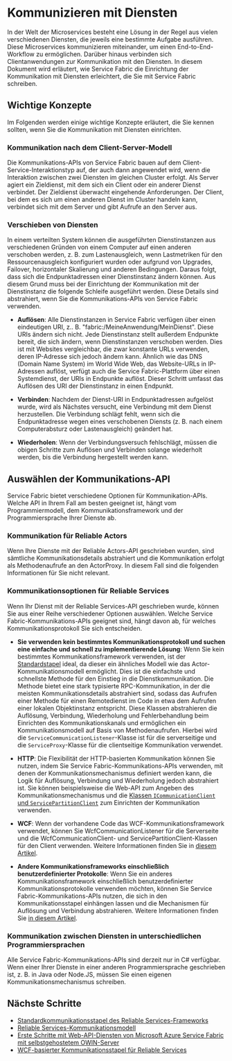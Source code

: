 <properties
   pageTitle="Microsoft Azure Service Fabric – Kommunizieren mit Diensten"
	description="Dieser Artikel beschreibt, wie Sie eine Verbindung mit Diensten in Service Fabric-Anwendungen herstellen und die Kommunikation mit den Diensten einrichten."
	services="service-fabric"
	documentationCenter=".net"
	authors="kunaldsingh"
	manager="timlt"
	editor=""/>

<tags
   ms.service="service-fabric"
	ms.devlang="dotnet"
	ms.topic="article"
	ms.tgt_pltfrm="NA"
	ms.workload="NA"
	ms.date="08/21/2015"
	ms.author="kunalds"/>


# Kommunizieren mit Diensten
In der Welt der Microservices besteht eine Lösung in der Regel aus vielen verschiedenen Diensten, die jeweils eine bestimmte Aufgabe ausführen. Diese Microservices kommunizieren miteinander, um einen End-to-End-Workflow zu ermöglichen. Darüber hinaus verbinden sich Clientanwendungen zur Kommunikation mit den Diensten. In diesem Dokument wird erläutert, wie Service Fabric die Einrichtung der Kommunikation mit Diensten erleichtert, die Sie mit Service Fabric schreiben.

## Wichtige Konzepte
Im Folgenden werden einige wichtige Konzepte erläutert, die Sie kennen sollten, wenn Sie die Kommunikation mit Diensten einrichten.
### Kommunikation nach dem Client-Server-Modell
Die Kommunikations-APIs von Service Fabric bauen auf dem Client-Service-Interaktionstyp auf, der auch dann angewendet wird, wenn die Interaktion zwischen zwei Diensten im gleichen Cluster erfolgt. Als Server agiert ein Zieldienst, mit dem sich ein Client oder ein anderer Dienst verbindet. Der Zieldienst überwacht eingehende Anforderungen. Der Client, bei dem es sich um einen anderen Dienst im Cluster handeln kann, verbindet sich mit dem Server und gibt Aufrufe an den Server aus.
### Verschieben von Diensten
In einem verteilten System können die ausgeführten Dienstinstanzen aus verschiedenen Gründen von einem Computer auf einen anderen verschoben werden, z. B. zum Lastenausgleich, wenn Lastmetriken für den Ressourcenausgleich konfiguriert wurden oder aufgrund von Upgrades, Failover, horizontaler Skalierung und anderen Bedingungen. Daraus folgt, dass sich die Endpunktadressen einer Dienstinstanz ändern können. Aus diesem Grund muss bei der Einrichtung der Kommunikation mit der Dienstinstanz die folgende Schleife ausgeführt werden. Diese Details sind abstrahiert, wenn Sie die Kommunikations-APIs von Service Fabric verwenden.

* **Auflösen**: Alle Dienstinstanzen in Service Fabric verfügen über einen eindeutigen URI, z.. B. "fabric:/MeineAnwendung/MeinDienst". Diese URIs ändern sich nicht. Jede Dienstinstanz stellt außerdem Endpunkte bereit, die sich ändern, wenn Dienstinstanzen verschoben werden. Dies ist mit Websites vergleichbar, die zwar konstante URLs verwenden, deren IP-Adresse sich jedoch ändern kann. Ähnlich wie das DNS (Domain Name System) im World Wide Web, das Website-URLs in IP-Adressen auflöst, verfügt auch die Service Fabric-Plattform über einen Systemdienst, der URIs in Endpunkte auflöst. Dieser Schritt umfasst das Auflösen des URI der Dienstinstanz in einen Endpunkt.

* **Verbinden**: Nachdem der Dienst-URI in Endpunktadressen aufgelöst wurde, wird als Nächstes versucht, eine Verbindung mit dem Dienst herzustellen. Die Verbindung schlägt fehlt, wenn sich die Endpunktadresse wegen eines verschobenen Diensts (z. B. nach einem Computerabsturz oder Lastenausgleich) geändert hat.

* **Wiederholen**: Wenn der Verbindungsversuch fehlschlägt, müssen die obigen Schritte zum Auflösen und Verbinden solange wiederholt werden, bis die Verbindung hergestellt werden kann.

## Auswählen der Kommunikations-API
Service Fabric bietet verschiedene Optionen für Kommunikation-APIs. Welche API in Ihrem Fall am besten geeignet ist, hängt vom Programmiermodell, dem Kommunikationsframework und der Programmiersprache Ihrer Dienste ab.
### Kommunikation für Reliable Actors
Wenn Ihre Dienste mit der Reliable Actors-API geschrieben wurden, sind sämtliche Kommunikationsdetails abstrahiert und die Kommunikation erfolgt als Methodenaufrufe an den ActorProxy. In diesem Fall sind die folgenden Informationen für Sie nicht relevant.

### Kommunikationsoptionen für Reliable Services
Wenn Ihr Dienst mit der Reliable Services-API geschrieben wurde, können Sie aus einer Reihe verschiedener Optionen auswählen. Welche Service Fabric-Kommunikations-APIs geeignet sind, hängt davon ab, für welches Kommunikationsprotokoll Sie sich entscheiden.

* **Sie verwenden kein bestimmtes Kommunikationsprotokoll und suchen eine einfache und schnell zu implementierende Lösung**: Wenn Sie kein bestimmtes Kommunikationsframework verwenden, ist der [Standardstapel](service-fabric-reliable-services-communication-default.md) ideal, da dieser ein ähnliches Modell wie das Actor-Kommunikationsmodell ermöglicht. Dies ist die einfachste und schnellste Methode für den Einstieg in die Dienstkommunikation. Die Methode bietet eine stark typisierte RPC-Kommunikation, in der die meisten Kommunikationsdetails abstrahiert sind, sodass das Aufrufen einer Methode für einen Remotedienst im Code in etwa dem Aufrufen einer lokalen Objektinstanz entspricht. Diese Klassen abstrahieren die Auflösung, Verbindung, Wiederholung und Fehlerbehandlung beim Einrichten des Kommunikationskanals und ermöglichen ein Kommunikationsmodell auf Basis von Methodenaufrufen. Hierbei wird die `ServiceCommunicationListener`-Klasse ist für die serverseitige und die `ServiceProxy`-Klasse für die clientseitige Kommunikation verwendet.

* **HTTP**: Die Flexibilität der HTTP-basierten Kommunikation können Sie nutzen, indem Sie Service Fabric-Kommunikations-APIs verwenden, mit denen der Kommunikationsmechanismus definiert werden kann, die Logik für Auflösung, Verbindung und Wiederholung jedoch abstrahiert ist. Sie können beispielsweise die Web-API zum Angeben des Kommunikationsmechanismus und die [Klassen `ICommunicationClient` und `ServicePartitionClient`](service-fabric-reliable-services-communication.md) zum Einrichten der Kommunikation verwenden.
* **WCF**: Wenn der vorhandene Code das WCF-Kommunikationsframework verwendet, können Sie WcfCommunicationListener für die Serverseite und die WcfCommunicationClient- und ServicePartitionClient-Klassen für den Client verwenden. Weitere Informationen finden Sie in [diesem Artikel](service-fabric-reliable-services-communication-wcf.md).

* **Andere Kommunikationsframeworks einschließlich benutzerdefinierter Protokolle**: Wenn Sie ein anderes Kommunikationsframework einschließlich benutzerdefinierter Kommunikationsprotokolle verwenden möchten, können Sie Service Fabric-Kommunikations-APIs nutzen, die sich in den Kommunikationsstapel einhängen lassen und die Mechanismen für Auflösung und Verbindung abstrahieren. Weitere Informationen finden Sie [in diesem Artikel](service-fabric-reliable-services-communication.md).

### Kommunikation zwischen Diensten in unterschiedlichen Programmiersprachen
Alle Service Fabric-Kommunikations-APIs sind derzeit nur in C# verfügbar. Wenn einer Ihrer Dienste in einer anderen Programmiersprache geschrieben ist, z. B. in Java oder Node.JS, müssen Sie einen eigenen Kommunikationsmechanismus schreiben.

## Nächste Schritte
* [Standardkommunikationsstapel des Reliable Services-Frameworks ](service-fabric-reliable-services-communication-default.md)
* [Reliable Services-Kommunikationsmodell](service-fabric-reliable-services-communication.md)
* [Erste Schritte mit Web-API-Diensten von Microsoft Azure Service Fabric mit selbstgehostetem OWIN-Server](service-fabric-reliable-services-communication-webapi.md)
* [WCF-basierter Kommunikationsstapel für Reliable Services](service-fabric-reliable-services-communication-wcf.md)

<!---HONumber=August15_HO9-->